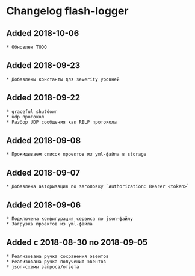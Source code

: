 # Changelog flash-logger

## Added 2018-10-06
    * Обновлен TODO

## Added 2018-09-23
    * Добавлены константы для severity уровней

## Added 2018-09-22
    * graceful shutdown
    * udp протокол
    * Разбор UDP сообщения как RELP протокола

## Added 2018-09-08
    * Прокидываем список проектов из yml-файла в storage

## Added 2018-09-07
    * Добавлена авторизация по заголовку `Authorization: Bearer <token>`

## Added 2018-09-06
    * Подключена конфигурация сервиса по json-файлу
    * Загрузка проектов из yml-файла

## Added с 2018-08-30 по 2018-09-05
    * Реализована ручка сохранения эвентов
    * Реализована ручка получения эвентов
    * json-схемы запроса/ответа
